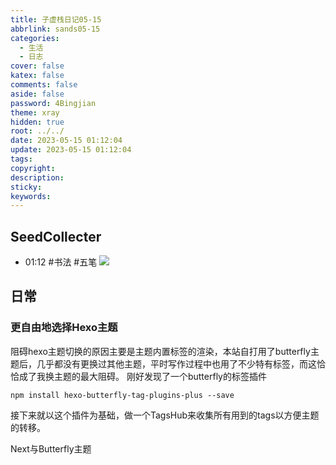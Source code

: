 ```yaml
---
title: 子虚栈日记05-15
abbrlink: sands05-15
categories:
  - 生活
  - 日志
cover: false
katex: false
comments: false
aside: false
password: 4Bingjian
theme: xray
hidden: true
root: ../../
date: 2023-05-15 01:12:04
update: 2023-05-15 01:12:04
tags:
copyright:
description:
sticky:
keywords:
---
```


## SeedCollecter
- 01:12 #书法 #五笔 ![](Pasted%20Image%2020230515011204.jpeg)  


## 日常
### 更自由地选择Hexo主题
阻碍hexo主题切换的原因主要是主题内置标签的渲染，本站自打用了butterfly主题后，几乎都没有更换过其他主题，平时写作过程中也用了不少特有标签，而这恰恰成了我换主题的最大阻碍。
刚好发现了一个butterfly的标签插件
```shell
npm install hexo-butterfly-tag-plugins-plus --save
```
接下来就以这个插件为基础，做一个TagsHub来收集所有用到的tags以方便主题的转移。


Next与Butterfly主题